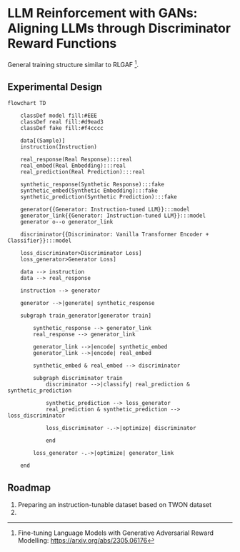 # LLM Reinforcement with GANs: Aligning LLMs through Discriminator Reward Functions

General training structure similar to RLGAF [^1].

## Experimental Design

```mermaid
flowchart TD

	classDef model fill:#EEE
	classDef real fill:#d9ead3
	classDef fake fill:#f4cccc

    data[(Sample)]
    instruction(Instruction)

    real_response(Real Response):::real
    real_embed(Real Embedding):::real
    real_prediction(Real Prediction):::real

    synthetic_response(Synthetic Response):::fake
    synthetic_embed(Synthetic Embedding):::fake
    synthetic_prediction(Synthetic Prediction):::fake

    generator{{Generator: Instruction-tuned LLM}}:::model
    generator_link{{Generator: Instruction-tuned LLM}}:::model
    generator o--o generator_link

    discriminator{{Discriminator: Vanilla Transformer Encoder + Classifier}}:::model

    loss_discriminator>Discriminator Loss]
    loss_generator>Generator Loss]

	data --> instruction
    data --> real_response

    instruction --> generator
	
    generator -->|generate| synthetic_response

    subgraph train_generator[generator train]
    
        synthetic_response --> generator_link
        real_response --> generator_link

        generator_link -->|encode| synthetic_embed
        generator_link -->|encode| real_embed

        synthetic_embed & real_embed --> discriminator

        subgraph discriminator train
            discriminator -->|classify| real_prediction & synthetic_prediction

            synthetic_prediction --> loss_generator
            real_prediction & synthetic_prediction --> loss_discriminator

            loss_discriminator -.->|optimize| discriminator

            end
        
        loss_generator -.->|optimize| generator_link
    
    end
```

## Roadmap

1. Preparing an instruction-tunable dataset based on TWON dataset
2. 

[^1]: Fine-tuning Language Models with Generative Adversarial Reward Modelling: <https://arxiv.org/abs/2305.06176>